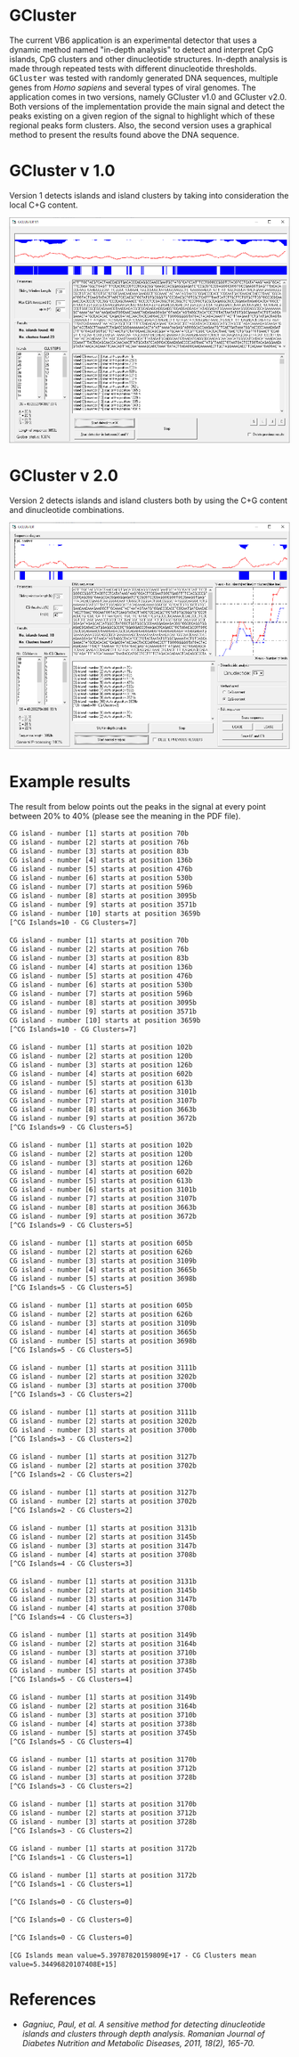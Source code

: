 # GCluster

The current VB6 application is an experimental detector that uses a dynamic method named "in-depth analysis" to detect and interpret CpG islands, CpG clusters and other dinucleotide structures. In-depth analysis is made through repeated tests with different dinucleotide thresholds. <kbd>GCluster</kbd> was tested with randomly generated DNA sequences, multiple genes from <i>Homo sapiens</i> and several types of viral genomes. The application comes in two versions, namely GCluster v1.0 and GCluster v2.0. Both versions of the implementation provide the main signal and detect the peaks existing on a given region of the signal to highlight which of these regional peaks form clusters. Also, the second version uses a graphical method to present the results found above the DNA sequence.

# GCluster v 1.0

Version 1 detects islands and island clusters by taking into consideration the local C+G content.

<kbd><img src="https://github.com/Gagniuc/GCluster/blob/main/img/GCLUSTER%20V1.png?raw=true" /></kbd>

# GCluster v 2.0

Version 2 detects islands and island clusters both by using the C+G content and dinucleotide combinations.

<kbd><img src="https://github.com/Gagniuc/GCluster/blob/main/img/GCLUSTER%20V2.png?raw=true" /></kbd>

# Example results

The result from below points out the peaks in the signal at every point between 20% to 40% (please see the meaning in the PDF file).

~~~
CG island - number [1] starts at position 70b
CG island - number [2] starts at position 76b
CG island - number [3] starts at position 83b
CG island - number [4] starts at position 136b
CG island - number [5] starts at position 476b
CG island - number [6] starts at position 530b
CG island - number [7] starts at position 596b
CG island - number [8] starts at position 3095b
CG island - number [9] starts at position 3571b
CG island - number [10] starts at position 3659b
[^CG Islands=10 - CG Clusters=7]

CG island - number [1] starts at position 70b
CG island - number [2] starts at position 76b
CG island - number [3] starts at position 83b
CG island - number [4] starts at position 136b
CG island - number [5] starts at position 476b
CG island - number [6] starts at position 530b
CG island - number [7] starts at position 596b
CG island - number [8] starts at position 3095b
CG island - number [9] starts at position 3571b
CG island - number [10] starts at position 3659b
[^CG Islands=10 - CG Clusters=7]

CG island - number [1] starts at position 102b
CG island - number [2] starts at position 120b
CG island - number [3] starts at position 126b
CG island - number [4] starts at position 602b
CG island - number [5] starts at position 613b
CG island - number [6] starts at position 3101b
CG island - number [7] starts at position 3107b
CG island - number [8] starts at position 3663b
CG island - number [9] starts at position 3672b
[^CG Islands=9 - CG Clusters=5]

CG island - number [1] starts at position 102b
CG island - number [2] starts at position 120b
CG island - number [3] starts at position 126b
CG island - number [4] starts at position 602b
CG island - number [5] starts at position 613b
CG island - number [6] starts at position 3101b
CG island - number [7] starts at position 3107b
CG island - number [8] starts at position 3663b
CG island - number [9] starts at position 3672b
[^CG Islands=9 - CG Clusters=5]

CG island - number [1] starts at position 605b
CG island - number [2] starts at position 626b
CG island - number [3] starts at position 3109b
CG island - number [4] starts at position 3665b
CG island - number [5] starts at position 3698b
[^CG Islands=5 - CG Clusters=5]

CG island - number [1] starts at position 605b
CG island - number [2] starts at position 626b
CG island - number [3] starts at position 3109b
CG island - number [4] starts at position 3665b
CG island - number [5] starts at position 3698b
[^CG Islands=5 - CG Clusters=5]

CG island - number [1] starts at position 3111b
CG island - number [2] starts at position 3202b
CG island - number [3] starts at position 3700b
[^CG Islands=3 - CG Clusters=2]

CG island - number [1] starts at position 3111b
CG island - number [2] starts at position 3202b
CG island - number [3] starts at position 3700b
[^CG Islands=3 - CG Clusters=2]

CG island - number [1] starts at position 3127b
CG island - number [2] starts at position 3702b
[^CG Islands=2 - CG Clusters=2]

CG island - number [1] starts at position 3127b
CG island - number [2] starts at position 3702b
[^CG Islands=2 - CG Clusters=2]

CG island - number [1] starts at position 3131b
CG island - number [2] starts at position 3145b
CG island - number [3] starts at position 3147b
CG island - number [4] starts at position 3708b
[^CG Islands=4 - CG Clusters=3]

CG island - number [1] starts at position 3131b
CG island - number [2] starts at position 3145b
CG island - number [3] starts at position 3147b
CG island - number [4] starts at position 3708b
[^CG Islands=4 - CG Clusters=3]

CG island - number [1] starts at position 3149b
CG island - number [2] starts at position 3164b
CG island - number [3] starts at position 3710b
CG island - number [4] starts at position 3738b
CG island - number [5] starts at position 3745b
[^CG Islands=5 - CG Clusters=4]

CG island - number [1] starts at position 3149b
CG island - number [2] starts at position 3164b
CG island - number [3] starts at position 3710b
CG island - number [4] starts at position 3738b
CG island - number [5] starts at position 3745b
[^CG Islands=5 - CG Clusters=4]

CG island - number [1] starts at position 3170b
CG island - number [2] starts at position 3712b
CG island - number [3] starts at position 3728b
[^CG Islands=3 - CG Clusters=2]

CG island - number [1] starts at position 3170b
CG island - number [2] starts at position 3712b
CG island - number [3] starts at position 3728b
[^CG Islands=3 - CG Clusters=2]

CG island - number [1] starts at position 3172b
[^CG Islands=1 - CG Clusters=1]

CG island - number [1] starts at position 3172b
[^CG Islands=1 - CG Clusters=1]

[^CG Islands=0 - CG Clusters=0]

[^CG Islands=0 - CG Clusters=0]

[^CG Islands=0 - CG Clusters=0]

[CG Islands mean value=5.39787820159809E+17 - CG Clusters mean value=5.34496820107408E+15]
~~~

# References

- <i>Gagniuc, Paul, et al. A sensitive method for detecting dinucleotide islands and clusters through depth analysis. Romanian Journal of Diabetes Nutrition and Metabolic Diseases, 2011, 18(2), 165-70.</i>

